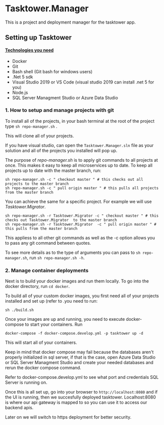 # Tasktower.Manager
This is a project and deployment manager for the tasktower app.

## Setting up Tasktower
#### <ins>Technologies you need</ins>
- Docker
- Git
- Bash shell (Git bash for windows users)
- .Net 5 sdk 
- Visual Studio 2019 or VS Code (visual studio 2019 can install .net 5 for you)
- Node.js
- SQL Server Managment Studio or Azure Data Studio

### 1. How to setup and manage projects with git 

To install all of the projects, in your bash terminal 
at the root of the project type `sh repo-manager.sh` .

This will clone all of your projects.

If you have visual studio, 
can open the `Tasktower.Manager.sln` file as your solution 
and all of the projects you installed will pop up.

The purpose of *repo-manager.sh* is to apply git commands 
to all projects at once. This makes it easy to keep all microservices
up to date. To keep all projects up to date with the master branch,
run:
```
sh repo-manager.sh -c " checkout master " # this checks out all projects to the master branch
sh repo-manager.sh -c " pull origin master " # this pulls all projects from the master branch
```

You can achieve the same for a specific project.
For example we will use *Tasktower.Migrator*.

```
sh repo-manager.sh -r Tasktower.Migrator -c " checkout master " # this checks out Tasktower.Migrator  to the master branch
sh repo-manager.sh -r Tasktower.Migrator  -c " pull origin master " # this pulls from the master branch
```
This appliess to all other git commands as well as the -c option allows you to pass any git command between quotes.

To see more details as to the type of arguments you can 
pass to `sh repo-manager.sh`, run `sh repo-manager.sh -h`.

### 2. Manage container deployments

Next is to build your docker images and run them locally. 
To go into the docker directory, run `cd docker`.

To build all of your custom docker images, you first need all of your 
projects installed and set up (refer to .you need to run:
```
sh ./build.sh
```
Once your images are up and running, you need to execute docker-compose
to start your containers. Run 
```
docker-compose -f docker-compose.develop.yml -p tasktower up -d
```

This will start all of your containers.

Keep in mind that docker compose may fail because the databases aren't properly initialized in sql server,
if that is the case, open Azure Data Studio or SQL Server Managment Studio and create your needed databases 
and rerun the docker compose command. 

Refer to docker-compose.develop.yml to see what port and credentials SQL Server is running on.

Once this is all set up, go into your browser to `http://localhost:8080` and if the UI is running, then we succesfully 
deployed tasktower. Localhost:8080 is where our api gateway is mapped to so you can use it to access our backend apis.

Later on we will switch to https deployment for better security.
